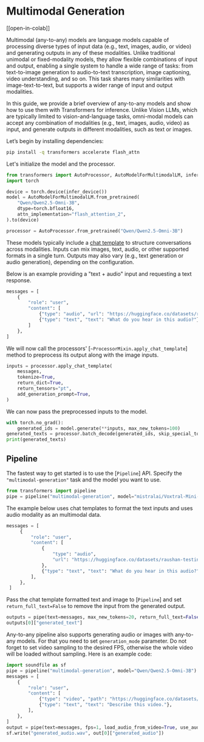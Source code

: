 <!--Copyright 2025 The HuggingFace Team. All rights reserved.

Licensed under the Apache License, Version 2.0 (the "License"); you may not use this file except in compliance with
the License. You may obtain a copy of the License at

http://www.apache.org/licenses/LICENSE-2.0

Unless required by applicable law or agreed to in writing, software distributed under the License is distributed on
an "AS IS" BASIS, WITHOUT WARRANTIES OR CONDITIONS OF ANY KIND, either express or implied. See the License for the
specific language governing permissions and limitations under the License.

⚠️ Note that this file is in Markdown but contain specific syntax for our doc-builder (similar to MDX) that may not be
rendered properly in your Markdown viewer.

-->

# Multimodal Generation

[[open-in-colab]]

Multimodal (any-to-any) models are language models capable of processing diverse types of input data (e.g., text, images, audio, or video) and generating outputs in any of these modalities. Unlike traditional unimodal or fixed-modality models, they allow flexible combinations of input and output, enabling a single system to handle a wide range of tasks: from text-to-image generation to audio-to-text transcription, image captioning, video understanding, and so on. This task shares many similarities with image-text-to-text, but supports a wider range of input and output modalities.

In this guide, we provide a brief overview of any-to-any models and show how to use them with Transformers for inference. Unlike Vision LLMs, which are typically limited to vision-and-language tasks, omni-modal models can accept any combination of modalities (e.g., text, images, audio, video) as input, and generate outputs in different modalities, such as text or images.

Let’s begin by installing dependencies:

```bash
pip install -q transformers accelerate flash_attn
```

Let's initialize the model and the processor.

```python
from transformers import AutoProcessor, AutoModelForMultimodalLM, infer_device
import torch

device = torch.device(infer_device())
model = AutoModelForMultimodalLM.from_pretrained(
    "Qwen/Qwen2.5-Omni-3B",
    dtype=torch.bfloat16,
    attn_implementation="flash_attention_2",
).to(device)

processor = AutoProcessor.from_pretrained("Qwen/Qwen2.5-Omni-3B")
```

These models typically include a [chat template](./chat_templating) to structure conversations across modalities. Inputs can mix images, text, audio, or other supported formats in a single turn. Outputs may also vary (e.g., text generation or audio generation), depending on the configuration.

Below is an example providing a "text + audio" input and requesting a text response.

```python
messages = [
    {
        "role": "user",
        "content": [
            {"type": "audio", "url": "https://huggingface.co/datasets/raushan-testing-hf/audio-test/resolve/main/f2641_0_throatclearing.wav"},
            {"type": "text", "text": "What do you hear in this audio?"},
        ]
    },
]
```

We will now call the processors' [`~ProcessorMixin.apply_chat_template`] method to preprocess its output along with the image inputs.

```python
inputs = processor.apply_chat_template(
    messages,
    tokenize=True,
    return_dict=True,
    return_tensors="pt",
    add_generation_prompt=True,
)
```

We can now pass the preprocessed inputs to the model.

```python
with torch.no_grad():
    generated_ids = model.generate(**inputs, max_new_tokens=100)
generated_texts = processor.batch_decode(generated_ids, skip_special_tokens=True)
print(generated_texts)
```

## Pipeline

The fastest way to get started is to use the [`Pipeline`] API. Specify the `"multimodal-generation"` task and the model you want to use.

```python
from transformers import pipeline
pipe = pipeline("multimodal-generation", model="mistralai/Voxtral-Mini-3B-2507")
```

The example below uses chat templates to format the text inputs and uses audio modality as an multimodal data.

```python
messages = [
     {
         "role": "user",
         "content": [
             {
                 "type": "audio",
                 "url": "https://huggingface.co/datasets/raushan-testing-hf/audio-test/resolve/main/glass-breaking-151256.mp3",
             },
             {"type": "text", "text": "What do you hear in this audio?"},
         ],
     },
 ]
```

Pass the chat template formatted text and image to [`Pipeline`] and set `return_full_text=False` to remove the input from the generated output.

```python
outputs = pipe(text=messages, max_new_tokens=20, return_full_text=False)
outputs[0]["generated_text"]
```

Any-to-any pipeline also supports generating audio or images with any-to-any models. For that you need to set `generation_mode` parameter. Do not forget to set video sampling to the desired FPS, otherwise the whole video will be loaded without sampling. Here is an example code:

```python
import soundfile as sf
pipe = pipeline("multimodal-generation", model="Qwen/Qwen2.5-Omni-3B")
messages = [
    {
        "role": "user",
        "content": [
            {"type": "video", "path": "https://huggingface.co/datasets/raushan-testing-hf/videos-test/resolve/main/Cooking_cake.mp4"},
            {"type": "text", "text": "Describe this video."},
        ],
    },
]
output = pipe(text=messages, fps=1, load_audio_from_video=True, use_audio_in_video=True, max_new_tokens=20, generation_mode="audio")
sf.write("generated_audio.wav", out[0]["generated_audio"])
```

